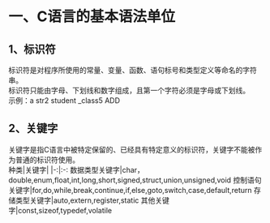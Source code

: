 # 一、C语言的基本语法单位
## 1、标识符
标识符是对程序所使用的常量、变量、函数、语句标号和类型定义等命名的字符串。    
标识符只能由字母、下划线和数字组成，且第一个字符必须是字母或下划线。    
示例：a str2 student _class5 ADD
##  2、关键字
关键字是指C语言中被特定保留的、已经具有特定意义的标识符，关键字不能被作为普通的标识符使用。    
种类|关键字|
|-:|:-:
数据类型关键字|char，double,enum,float,int,long,short,signed,struct,union,unsigned,void
控制语句关键字|for,do,while,break,continue,if,else,goto,switch,case,default,return
存储类型关键字|auto,extern,register,static
其他关键字|const,sizeof,typedef,volatile

